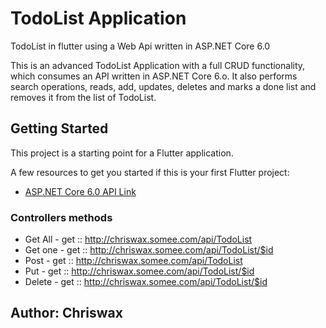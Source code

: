 # TodoList Application

TodoList in flutter using a Web Api written in ASP.NET Core 6.0

This is an advanced TodoList Application with a full CRUD functionality, which consumes an API written in ASP.NET Core 6.o. It also performs search operations, reads, add, updates, deletes and marks a done list and removes it from the list of TodoList.

## Getting Started

This project is a starting point for a Flutter application.

A few resources to get you started if this is your first Flutter project:

- [ASP.NET Core 6.0 API Link](http://chriswax.somee.com/api/TodoList)

### Controllers methods

- Get All - get :: http://chriswax.somee.com/api/TodoList
- Get one - get :: http://chriswax.somee.com/api/TodoList/$id
- Post - get :: http://chriswax.somee.com/api/TodoList
- Put - get :: http://chriswax.somee.com/api/TodoList/$id
- Delete - get :: http://chriswax.somee.com/api/TodoList/$id

## Author: Chriswax
